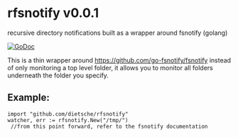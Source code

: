 # rfsnotify v0.0.1
recursive directory notifications built as a wrapper around fsnotify (golang)

[![GoDoc](https://godoc.org/github.com/dietsche/rfsnotify?status.svg)](https://godoc.org/github.com/dietsche/rfsnotify)

This is a thin wrapper around https://github.com/go-fsnotify/fsnotify instead of only monitoring a top level folder,
it allows you to monitor all folders underneath the folder you specify.

Example:
--------

```
import "github.com/dietsche/rfsnotify"
watcher, err := rfsnotify.New("/tmp/")
 //from this point forward, refer to the fsnotify documentation
 
```
